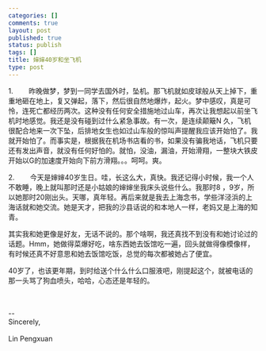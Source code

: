 ```yaml
--- 
categories: []
comments: true
layout: post
published: true
status: publish
tags: []
title: 婶婶40岁和坐飞机
type: post
---
```

<div id="msgcns!3725CC0EE38B1F6!1804" class="bvMsg">

<span lang="EN-US"><span>1.
      
</span></span>昨晚做梦，梦到一同学去国外时，坠机。那飞机就如皮球般从天上掉下，重重地砸在地上，复又弹起，落下，然后很自然地爆炸，起火。梦中感叹，真是可怜，连死亡都经历两次。这种没有任何安全措施地过山车，再次让我想起以前坐飞机时地感觉。我还是没有碰到过什么紧急事故。有一次，是连续颠簸<span lang="EN-US">N</span>
久，飞机很配合地来一次下坠，后排地女生也如过山车般的惊叫声提醒我应该开始怕了。我就开始怕了。而事实是，根据我在机场书店看的书，如果没有骗我地话，飞机只要还有发出声音，就没有任何好怕的。就怕，没油，漏油，开始滑翔，一整块大铁皮开始以<span lang="EN-US">G</span>的加速度开始向下前方滑翔。。。呵呵。爽。


<span lang="EN-US"><span>2.
      
</span></span>今天是婶婶<span lang="EN-US">40</span>岁生日。哇，长这么大，真快。我还记得小时候，我一个人不敢睡，晚上就叫那时还是小姑娘的婶婶坐我床头说些什么。我那时<span lang="EN-US">8</span>
，<span lang="EN-US">9</span>岁，所以她那时<span lang="EN-US">20</span>刚出头。天哪，真年轻。再后来就是我去上海念书，学些洋泾浜的上海话就和她交流。她是天才，把我的沙县话说的和本地人一样，老妈又是上海的知青。

其实我和她更像是好友，无话不说的。那个啥啊，我还真找不到没有和她讨论过的话题。<span lang="EN-US">Hmm</span>，她做得菜爆好吃，啥东西她去饭馆吃一遍，回头就做得像模像样，有时候还真不好意思和她去饭馆吃饭，总觉的每次都被她占了便宜。


<span lang="EN-US">40</span>岁了，也该更年期，到时给送个什么什么口服液吧，刚提起这个，就被电话的那一头骂了狗血喷头，哈哈，心态还是年轻的。

<br><br>-- <br>Sincerely,<br><br>Lin Pengxuan
</div>
